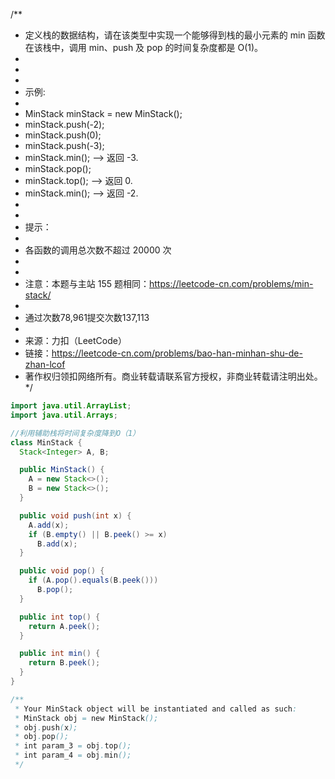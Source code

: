 /**

* 定义栈的数据结构，请在该类型中实现一个能够得到栈的最小元素的 min 函数在该栈中，调用 min、push 及 pop 的时间复杂度都是 O(1)。
*
*
*
* 示例:
*
* MinStack minStack = new MinStack();
* minStack.push(-2);
* minStack.push(0);
* minStack.push(-3);
* minStack.min(); --> 返回 -3.
* minStack.pop();
* minStack.top(); --> 返回 0.
* minStack.min(); --> 返回 -2.
*
*
* 提示：
*
* 各函数的调用总次数不超过 20000 次
*
*
* 注意：本题与主站 155 题相同：https://leetcode-cn.com/problems/min-stack/
*
* 通过次数78,961提交次数137,113
*
* 来源：力扣（LeetCode）
* 链接：https://leetcode-cn.com/problems/bao-han-minhan-shu-de-zhan-lcof
* 著作权归领扣网络所有。商业转载请联系官方授权，非商业转载请注明出处。
  */

````java
import java.util.ArrayList;
import java.util.Arrays;

//利用辅助栈将时间复杂度降到O（1）
class MinStack {
  Stack<Integer> A, B;

  public MinStack() {
    A = new Stack<>();
    B = new Stack<>();
  }

  public void push(int x) {
    A.add(x);
    if (B.empty() || B.peek() >= x)
      B.add(x);
  }

  public void pop() {
    if (A.pop().equals(B.peek()))
      B.pop();
  }

  public int top() {
    return A.peek();
  }

  public int min() {
    return B.peek();
  }
}

/**
 * Your MinStack object will be instantiated and called as such:
 * MinStack obj = new MinStack();
 * obj.push(x);
 * obj.pop();
 * int param_3 = obj.top();
 * int param_4 = obj.min();
 */
````